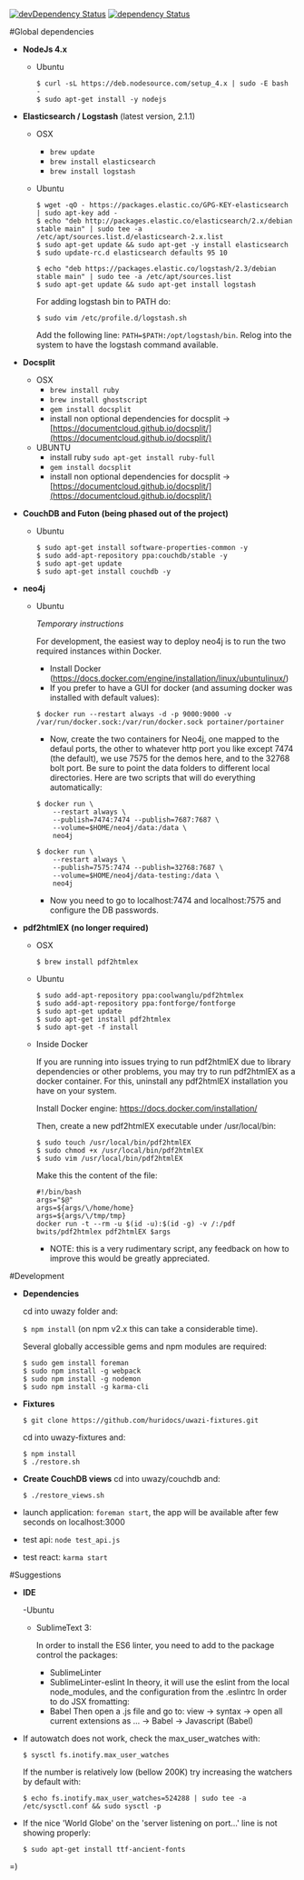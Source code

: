 [![devDependency Status](https://david-dm.org/huridocs/uwazidocs/dev-status.svg)](https://david-dm.org/huridocs/uwazi#info=devDependencies)
[![dependency Status](https://david-dm.org/huridocs/uwazidocs/status.svg)](https://david-dm.org/huridocs/uwazi#info=dependencies)

#Global dependencies

- **NodeJs 4.x**
    - Ubuntu

      ```
      $ curl -sL https://deb.nodesource.com/setup_4.x | sudo -E bash -
      $ sudo apt-get install -y nodejs
      ```
- **Elasticsearch / Logstash** (latest version, 2.1.1)
    - OSX
      - `brew update`
      - `brew install elasticsearch`
      - `brew install logstash`

    - Ubuntu
      ```
      $ wget -qO - https://packages.elastic.co/GPG-KEY-elasticsearch | sudo apt-key add -
      $ echo "deb http://packages.elastic.co/elasticsearch/2.x/debian stable main" | sudo tee -a /etc/apt/sources.list.d/elasticsearch-2.x.list
      $ sudo apt-get update && sudo apt-get -y install elasticsearch
      $ sudo update-rc.d elasticsearch defaults 95 10

      $ echo "deb https://packages.elastic.co/logstash/2.3/debian stable main" | sudo tee -a /etc/apt/sources.list
      $ sudo apt-get update && sudo apt-get install logstash
      ```
      For adding logstash bin to PATH do:
      ```
      $ sudo vim /etc/profile.d/logstash.sh
      ```
      Add the following line:
      `PATH=$PATH:/opt/logstash/bin`.
      Relog into the system to have the logstash command available.

- **Docsplit**
    - OSX
      - `brew install ruby`
      - `brew install ghostscript`
      - `gem install docsplit`
      - install non optional dependencies for docsplit -> [https://documentcloud.github.io/docsplit/](https://documentcloud.github.io/docsplit/)
    - UBUNTU
      - install ruby `sudo apt-get install ruby-full`
      - `gem install docsplit`
      - install non optional dependencies for docsplit -> [https://documentcloud.github.io/docsplit/](https://documentcloud.github.io/docsplit/)

- **CouchDB and Futon (being phased out of the project)**
    - Ubuntu

      ```
      $ sudo apt-get install software-properties-common -y
      $ sudo add-apt-repository ppa:couchdb/stable -y
      $ sudo apt-get update
      $ sudo apt-get install couchdb -y
      ```

- **neo4j**
    - Ubuntu

      *Temporary instructions*

      For development, the easiest way to deploy neo4j is to run the two required instances within Docker.
      - Install Docker (https://docs.docker.com/engine/installation/linux/ubuntulinux/)
      - If you prefer to have a GUI for docker (and assuming docker was installed with default values):

      ```
      $ docker run --restart always -d -p 9000:9000 -v /var/run/docker.sock:/var/run/docker.sock portainer/portainer
      ```

      - Now, create the two containers for Neo4j, one mapped to the defaul ports, the other to whatever http port you like except 7474 (the default), we use 7575 for the demos here, and to the 32768 bolt port.  Be sure to point the data folders to different local directories.  Here are two scripts that will do everything automatically:

      ```
      $ docker run \
          --restart always \
          --publish=7474:7474 --publish=7687:7687 \
          --volume=$HOME/neo4j/data:/data \
          neo4j
      ```

      ```
      $ docker run \
          --restart always \
          --publish=7575:7474 --publish=32768:7687 \
          --volume=$HOME/neo4j/data-testing:/data \
          neo4j
      ```

      - Now you need to go to localhost:7474 and localhost:7575 and configure the DB passwords.

- **pdf2htmlEX (no longer required)**
    - OSX

      ```
      $ brew install pdf2htmlex
      ```
    - Ubuntu

      ```
      $ sudo add-apt-repository ppa:coolwanglu/pdf2htmlex
      $ sudo add-apt-repository ppa:fontforge/fontforge
      $ sudo apt-get update
      $ sudo apt-get install pdf2htmlex
      $ sudo apt-get -f install
      ```

    - Inside Docker

      If you are running into issues trying to run pdf2htmlEX due to library dependencies or other problems, you may try to run pdf2htmlEX as a docker container.  For this, uninstall any pdf2htmlEX installation you have on your system.

      Install Docker engine: https://docs.docker.com/installation/

      Then, create a new pdf2htmlEX executable under /usr/local/bin:

      ```
      $ sudo touch /usr/local/bin/pdf2htmlEX
      $ sudo chmod +x /usr/local/bin/pdf2htmlEX
      $ sudo vim /usr/local/bin/pdf2htmlEX
      ```

      Make this the content of the file:

      ```
      #!/bin/bash
      args="$@"
      args=${args/\/home/home}
      args=${args/\/tmp/tmp}
      docker run -t --rm -u $(id -u):$(id -g) -v /:/pdf bwits/pdf2htmlex pdf2htmlEX $args
      ```

      * NOTE: this is a very rudimentary script, any feedback on how to improve this would be greatly appreciated.

#Development

- **Dependencies**

  cd into uwazy folder and:

  `$ npm install` (on npm v2.x this can take a considerable time).

  Several globally accessible gems and npm modules are required:

  ```
  $ sudo gem install foreman
  $ sudo npm install -g webpack
  $ sudo npm install -g nodemon
  $ sudo npm install -g karma-cli
  ```

- **Fixtures**

  `$ git clone https://github.com/huridocs/uwazi-fixtures.git`

  cd into uwazy-fixtures and:

  ```
  $ npm install
  $ ./restore.sh
  ```

- **Create CouchDB views**
  cd into uwazy/couchdb and:

  `$ ./restore_views.sh`

- launch application: `foreman start`, the app will be available after few seconds on localhost:3000
- test api: `node test_api.js`
- test react: `karma start`

#Suggestions

- **IDE**

  -Ubuntu

    - SublimeText 3:

      In order to install the ES6 linter, you need to add to the package control the packages:
      - SublimeLinter
      - SublimeLinter-eslint
      In theory, it will use the eslint from the local node_modules, and the configuration from the .eslintrc
      In order to do JSX fromatting:
      - Babel
      Then open a .js file and go to:
      view -> syntax -> open all current extensions as ... -> Babel -> Javascript (Babel)

- If autowatch does not work, check the max_user_watches with:

  ```
  $ sysctl fs.inotify.max_user_watches
  ```

  If the number is relatively low (bellow 200K) try increasing the watchers by default with:

  ```
  $ echo fs.inotify.max_user_watches=524288 | sudo tee -a /etc/sysctl.conf && sudo sysctl -p
  ```

- If the nice 'World Globe' on the 'server listening on port...' line is not showing properly:


  ```
  $ sudo apt-get install ttf-ancient-fonts
  ```

=)

